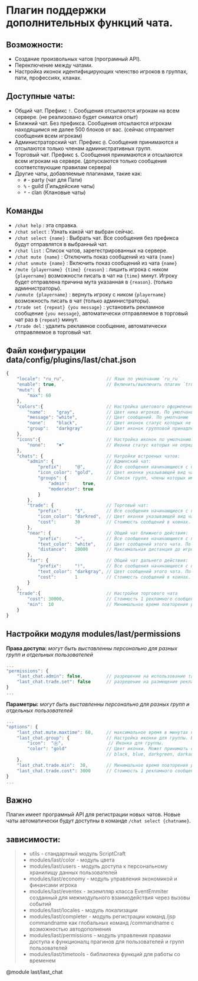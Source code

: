 <!-- TITLE: Chat -->
<!-- SUBTITLE: Описание плагина `Chat` -->

# Плагин поддержки дополнительных функций чата.

## Возможности:
- Создание произвольных чатов (програмный API).
- Переключение между чатами.
- Настройка иконок идентифицирующих членство игроков в группах, пати, профессиях, кланах.
## Доступные чаты:
- Общий чат. Префикс `!`. Сообщения отсылаются игрокам на всем сервере. (не реализовано будет сниматся опыт)
- Ближний чат. Без префикса. Сообщения отсылаются игрокам находящимся не далее 500 блоков от вас. (сейчас отправляет сообщения всем игрокам)
- Администраторский чат. Префикс `@`. Сообщения принимаются и отсылаются только членам административных групп.
- Торговый чат. Префикс `$`. Сообщения принимаются и отсылаются всем игрокам на сервере. (допускаются только сообщения соответствующие правилам сервера)
- Другие чаты, добавляемые плагинами, такие как:
  - `#` - party (чат для Пати)
  - `%` - guild (Гильдейские чаты)
  - `*` - clan (Клановые чаты)

## Команды
- `/chat help` : эта справка.
- `/chat select` : Узнать какой чат выбран сейчас.
- `/chat select {name}` :  Выбрать чат. Все сообщения без префикса будут отправлятся в выбранный чат.
- `/chat list` : Список чатов, зарегестрированных на сервере.
- `/chat mute {name}` : Отключить показ сообщений из чата `{name}`
- `/chat unmute {name}` : Включить показ сообщений из чата `{name}`
- `/mute {playername} {time} {reason}` : лишить игрока с ником `{playername}` возможности писать в чат на `{time}` минут. Игроку будет отправлена причина мута указанная в `{reason}`. (только администраторы).
- `/unmute {playername}` : вернуть игроку с ником `{playername}` возможность писать в чат (только администраторы).
- `/trade set {repeat} {you message}` : установить рекламное сообщение `{you message}`, автоматически отправляемое в торговый чат раз в `{repeat}` минут.
- `/trade del` : удалить рекламное сообщение, автоматически отправляемое в торговый чат.

## Файл конфигурации data/config/plugins/last/chat.json
```js
{
    "locale": "ru_ru",                // Язык по умолчанию `ru_ru`
    "enable": true,                   // Включить/выключить плагин `true`/`false`
    "mute": {
        "max": 60
    },
    "colors":{                        // Настройка цветового оформления чата. Включает подпункты:
        "name":    "gray",            // Цвет ника игроков. По умолчанию `gray`
        "message": "white",           // Цвет сообщений. По умолчанию `white`
        "none":    "black",           // Цвет иконок статус которых не определен. По умолчанию `black`
        "group":   "darkgray"         // Цвет иконок групповой принадлежности. По умолчанию `darkgray` если не переопределен в групповых настройках модуля `modules/last/permissions`
    },
    "icons":{                         // Настройка иконок по умолчанию. Включает подпункты:
        "none":    "✖"                // Иконки статус которых не определен. По умолчанию `✖`
    },
    "chats": {                        // Натройки встроеных чатов:
        "admin": {                    // Админский чат:
            "prefix":     "@",        // Все сообщения начинающиеся с префикса будут отправлятся в админский чат. По умолчаню `@`
            "icon_color": "gold",     // Цвет иконки указывающей вид чата, По умолчанию `gold`
            "groups": {               // Список групп, члены которых имеют доступ к этому чату. По умолчанию `{ "admin": true, "moderator": true }`
                "admin":     true,
                "moderator": true
            }
        },
        "trade": {                    // Торговый чат:
            "prefix":     "$",        // Все сообщения начинающиеся с префикса будут отправлятся в админский чат. По умолчаню `$`
            "icon_color": "darkred",  // Цвет иконки указывающей вид чата, По умолчанию `darkred`
            "cost":       30          // Стоимость сообщений в коинах.
        },
        "near": {                     // Общий чат ближнего действия:
            "prefix":     "~",        // Все сообщения начинающиеся с префикса будут отправлятся в админский чат. По умолчаню `~`
            "text_color": "white",    // Цвет сообщений этого чата. По умолчанию `white`
            "distance":   20000       // Максимальная дистанция до игроков, которым будут отправлятся сообщения этого чата. По умолчанию `500`.
        },
        "far": {                      // Общий чат дальнего действия:
            "prefix":     "!",        // Все сообщения начинающиеся с префикса будут отправлятся в админский чат. По умолчаню `!`
            "text_color": "darkgray", // Цвет сообщений этого чата. По умолчанию `darkgray`
            "cost":       1           // Стоимость сообщений в коинах. По умолчанию `30`
        }
    },
    "trade":{                         // Настройки торгового чата
        "cost": 30000,                // Стоимость 1 рекламного сообщения повторяющегося через промежутки времени равные `last_chat.trade.min`. По умолчанию `30000`.
        "min":  10                    // Минимальное время повторения рекламного сообщения. По умолчанию `10`.
    }
}
```

## Настройки модуля modules/last/permissions

**Права доступа:** *могут быть выставленны персонально для разных групп и отдельных пользователей*
```js
...
"permissions": {
    "last_chat.admin": false,         // разрешение на использование таких команд как /mute и /unmute
    "last_chat.trade.set": false      // разрешение на размещение рекламы в торговом чате с помощью команды `/trade set ...`
}
...
```

**Параметры:** *могут быть выставленны персонально для разных групп и отдельных пользователей*
```js
...
"options": {
    "last_chat.mute.maxtime": 60,     // максимальное время в минутах на которое можно лишить игрока право писать в чат.
    "last_chat.group": {              // Настройка иконки для группы. Включает подпункты:
        "icon":  "Ⓐ",                 // Иконка для группы.
        "color": "gold"               // Цвет иконки. Может принимать следующие значения:  
                                      // black, blue, darkgreen, darkaqua, darkred, purple, gold, gray, darkgray, indigo, brightgreen, aqua, red, pink, yellow, white
    },
    "last_chat.trade.min":  30,       // Минимальное время повторения рекламного сообщения в минутах.
    "last_chat.trade.cost": 3000      // Стоимость 1 рекламного сообщения повторяющегося через промежутки времени равные last_chat.trade.min.
}
...
```

## Важно
Плагин имеет програмный API для регистрации новых чатов. Новые чаты автоматически будут доступны в команде `/chat select {chatname}`.

## зависимости:
> - utils - стандартный модуль ScriptCraft
> - modules/last/color       - модуль цвета
> - modules/last/users       - модуль доступа к персональному хранилищу данных пользователей
> - modules/last/economy     - модуль управления экономикой и финансами игрока
> - modules/last/eventex     - экземпляр класса EventEmmiter созданный для межмодульного взаимодействия через вызовы событий
> - modules/last/locales     - модуль локализации
> - modules/last/completer   - модуль регистрации команд /jsp commandname как глобальных команд /commandname с возможностью автодополнения
> - modules/last/permissions - модуль управления правами доступа к функционалц прагинов для пользователей и групп пользователей
> - modules/last/timetools   - библиотека функций для работы со временем

@module last/last_chat
